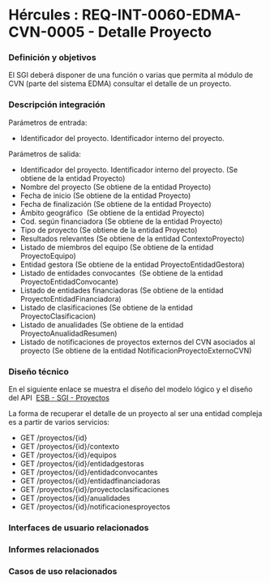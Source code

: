 # Hércules : REQ\-INT\-0060\-EDMA\-CVN\-0005 \- Detalle Proyecto







### Definición y objetivos

El SGI deberá disponer de una función o varias que permita al módulo de CVN (parte del sistema EDMA) consultar el detalle de un proyecto.

### Descripción integración

Parámetros de entrada:

* Identificador del proyecto. Identificador interno del proyecto.

Parámetros de salida:

* Identificador del proyecto. Identificador interno del proyecto. (Se obtiene de la entidad Proyecto)
* Nombre del proyecto (Se obtiene de la entidad Proyecto)
* Fecha de inicio (Se obtiene de la entidad Proyecto)
* Fecha de finalización (Se obtiene de la entidad Proyecto)
* Ámbito geográfico  (Se obtiene de la entidad Proyecto)
* Cod. según financiadora (Se obtiene de la entidad Proyecto)
* Tipo de proyecto (Se obtiene de la entidad Proyecto)
* Resultados relevantes (Se obtiene de la entidad ContextoProyecto)
* Listado de miembros del equipo (Se obtiene de la entidad ProyectoEquipo)
* Entidad gestora (Se obtiene de la entidad ProyectoEntidadGestora)
* Listado de entidades convocantes  (Se obtiene de la entidad ProyectoEntidadConvocante)
* Listado de entidades financiadoras (Se obtiene de la entidad ProyectoEntidadFinanciadora)
* Listado de clasificaciones (Se obtiene de la entidad ProyectoClasificacion)
* Listado de anualidades (Se obtiene de la entidad ProyectoAnualidadResumen)
* Listado de notificaciones de proyectos externos del CVN asociados al proyecto (Se obtiene de la entidad NotificacionProyectoExternoCVN)

  


### Diseño técnico

En el siguiente enlace se muestra el diseño del modelo lógico y el diseño del API  [ESB \- SGI \- Proyectos](/hercules/sgi-sistema-de-gestion-de-investigacion/diseno/componentes/sgi-esb/esb-sgi/esb-sgi-proyectos.md "/hercules/sgi-sistema-de-gestion-de-investigacion/diseno/componentes/sgi-esb/esb-sgi/esb-sgi-proyectos.md")  


La forma de recuperar el detalle de un proyecto al ser una entidad compleja es a partir de varios servicios:

* GET /proyectos/{id}
* GET /proyectos/{id}/contexto
* GET /proyectos/{id}/equipos
* GET /proyectos/{id}/entidadgestoras
* GET /proyectos/{id}/entidadconvocantes
* GET /proyectos/{id}/entidadfinanciadoras
* GET /proyectos/{id}/proyectoclasificaciones
* GET /proyectos/{id}/anualidades
* GET /proyectos/{id}/notificacionesproyectos

  








### Interfaces de usuario relacionados







### Informes relacionados







### Casos de uso relacionados









  








